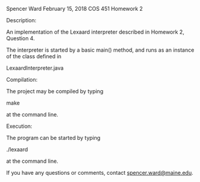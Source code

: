 Spencer Ward
February 15, 2018
COS 451 Homework 2

Description:

An implementation of the Lexaard interpreter described in Homework 2, Question 4.

The interpreter is started by a basic main() method, and runs as an instance of the class defined in

LexaardInterpreter.java



Compilation:

The project may be compiled by typing

make

at the command line.

Execution:

The program can be started by typing

./lexaard

at the command line.


If you have any questions or comments, contact spencer.ward@maine.edu.